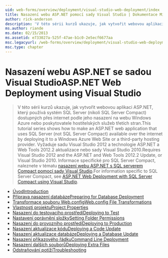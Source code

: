 ```yaml
---
uid: web-forms/overview/deployment/visual-studio-web-deployment/index
title: Nasazení webu ASP.NET pomocí sady Visual Studio | Dokumentace Microsoftu
author: rick-anderson
description: 'V této sérii kurzů ukazuje, jak vytvořit webovou aplikaci ASP.NET, který používá systém SQL Server (nikoli SQL Server Compact) dostupných přes internet nasazením t...'
ms.author: riande
ms.date: 02/15/2013
ms.assetid: e733027a-525f-47ae-b1c0-2e5ecf6677aa
msc.legacyurl: /web-forms/overview/deployment/visual-studio-web-deployment
msc.type: chapter
---
```

<a name="aspnet-web-deployment-using-visual-studio"></a><span data-ttu-id="871f0-103">Nasazení webu ASP.NET se sadou Visual Studio</span><span class="sxs-lookup"><span data-stu-id="871f0-103">ASP.NET Web Deployment using Visual Studio</span></span>
====================
> <span data-ttu-id="871f0-104">V této sérii kurzů ukazuje, jak vytvořit webovou aplikaci ASP.NET, který používá systém SQL Server (nikoli SQL Server Compact) dostupných přes internet podle jeho nasazení na webu Windows Azure nebo poskytovatele hostitelských služeb třetích stran.</span><span class="sxs-lookup"><span data-stu-id="871f0-104">This tutorial series shows how to make an ASP.NET web application that uses SQL Server (not SQL Server Compact) available over the internet by deploying it to a Windows Azure Web Site or a third-party hosting provider.</span></span> <span data-ttu-id="871f0-105">Vyžaduje sadu Visual Studio 2012 a technologie ASP.NET a Web Tools 2012.2 aktualizace nebo sady Visual Studio 2010.</span><span class="sxs-lookup"><span data-stu-id="871f0-105">Requires Visual Studio 2012 and the ASP.NET and Web Tools 2012.2 Update, or Visual Studio 2010.</span></span> <span data-ttu-id="871f0-106">Informace specifické pro SQL Server Compact, naleznete v tématu [nasazení webu ASP.NET s SQL serverem Compact pomocí sady Visual Studio](../../older-versions-getting-started/deployment-to-a-hosting-provider/deployment-to-a-hosting-provider-introduction-1-of-12.md).</span><span class="sxs-lookup"><span data-stu-id="871f0-106">For information specific to SQL Server Compact, see [ASP.NET Web Deployment with SQL Server Compact using Visual Studio](../../older-versions-getting-started/deployment-to-a-hosting-provider/deployment-to-a-hosting-provider-introduction-1-of-12.md).</span></span>


- [<span data-ttu-id="871f0-107">Úvod</span><span class="sxs-lookup"><span data-stu-id="871f0-107">Introduction</span></span>](introduction.md)
- [<span data-ttu-id="871f0-108">Příprava nasazení databáze</span><span class="sxs-lookup"><span data-stu-id="871f0-108">Preparing for Database Deployment</span></span>](preparing-databases.md)
- [<span data-ttu-id="871f0-109">Transformace souboru Web.config</span><span class="sxs-lookup"><span data-stu-id="871f0-109">Web.config File Transformations</span></span>](web-config-transformations.md)
- [<span data-ttu-id="871f0-110">Vlastnosti projektu</span><span class="sxs-lookup"><span data-stu-id="871f0-110">Project Properties</span></span>](project-properties.md)
- [<span data-ttu-id="871f0-111">Nasazení do testovacího prostředí</span><span class="sxs-lookup"><span data-stu-id="871f0-111">Deploying to Test</span></span>](deploying-to-iis.md)
- [<span data-ttu-id="871f0-112">Nastavení oprávnění složky</span><span class="sxs-lookup"><span data-stu-id="871f0-112">Setting Folder Permissions</span></span>](setting-folder-permissions.md)
- [<span data-ttu-id="871f0-113">Nasazení do provozního prostředí</span><span class="sxs-lookup"><span data-stu-id="871f0-113">Deploying to Production</span></span>](deploying-to-production.md)
- [<span data-ttu-id="871f0-114">Nasazení aktualizace kódu</span><span class="sxs-lookup"><span data-stu-id="871f0-114">Deploying a Code Update</span></span>](deploying-a-code-update.md)
- [<span data-ttu-id="871f0-115">Nasazení aktualizace databáze</span><span class="sxs-lookup"><span data-stu-id="871f0-115">Deploying a Database Update</span></span>](deploying-a-database-update.md)
- [<span data-ttu-id="871f0-116">Nasazení příkazového řádku</span><span class="sxs-lookup"><span data-stu-id="871f0-116">Command Line Deployment</span></span>](command-line-deployment.md)
- [<span data-ttu-id="871f0-117">Nasazení dalších souborů</span><span class="sxs-lookup"><span data-stu-id="871f0-117">Deploying Extra Files</span></span>](deploying-extra-files.md)
- [<span data-ttu-id="871f0-118">Odstraňování potíží</span><span class="sxs-lookup"><span data-stu-id="871f0-118">Troubleshooting</span></span>](troubleshooting.md)
